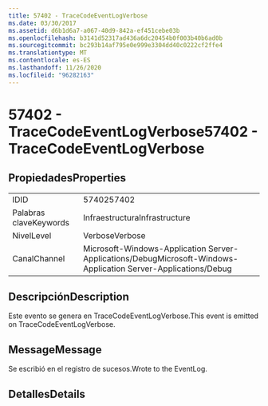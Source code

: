 ```yaml
---
title: 57402 - TraceCodeEventLogVerbose
ms.date: 03/30/2017
ms.assetid: d6b1d6a7-a067-40d9-842a-ef451cebe03b
ms.openlocfilehash: b3141d52317ad436a6dc20454b0f003b40b6ad0b
ms.sourcegitcommit: bc293b14af795e0e999e3304dd40c0222cf2ffe4
ms.translationtype: MT
ms.contentlocale: es-ES
ms.lasthandoff: 11/26/2020
ms.locfileid: "96282163"
---
```

# <a name="57402---tracecodeeventlogverbose"></a><span data-ttu-id="baf81-102">57402 - TraceCodeEventLogVerbose</span><span class="sxs-lookup"><span data-stu-id="baf81-102">57402 - TraceCodeEventLogVerbose</span></span>

## <a name="properties"></a><span data-ttu-id="baf81-103">Propiedades</span><span class="sxs-lookup"><span data-stu-id="baf81-103">Properties</span></span>  
  
|||  
|-|-|  
|<span data-ttu-id="baf81-104">ID</span><span class="sxs-lookup"><span data-stu-id="baf81-104">ID</span></span>|<span data-ttu-id="baf81-105">57402</span><span class="sxs-lookup"><span data-stu-id="baf81-105">57402</span></span>|  
|<span data-ttu-id="baf81-106">Palabras clave</span><span class="sxs-lookup"><span data-stu-id="baf81-106">Keywords</span></span>|<span data-ttu-id="baf81-107">Infraestructura</span><span class="sxs-lookup"><span data-stu-id="baf81-107">Infrastructure</span></span>|  
|<span data-ttu-id="baf81-108">Nivel</span><span class="sxs-lookup"><span data-stu-id="baf81-108">Level</span></span>|<span data-ttu-id="baf81-109">Verbose</span><span class="sxs-lookup"><span data-stu-id="baf81-109">Verbose</span></span>|  
|<span data-ttu-id="baf81-110">Canal</span><span class="sxs-lookup"><span data-stu-id="baf81-110">Channel</span></span>|<span data-ttu-id="baf81-111">Microsoft-Windows-Application Server-Applications/Debug</span><span class="sxs-lookup"><span data-stu-id="baf81-111">Microsoft-Windows-Application Server-Applications/Debug</span></span>|  
  
## <a name="description"></a><span data-ttu-id="baf81-112">Descripción</span><span class="sxs-lookup"><span data-stu-id="baf81-112">Description</span></span>  

 <span data-ttu-id="baf81-113">Este evento se genera en TraceCodeEventLogVerbose.</span><span class="sxs-lookup"><span data-stu-id="baf81-113">This event is emitted on TraceCodeEventLogVerbose.</span></span>  
  
## <a name="message"></a><span data-ttu-id="baf81-114">Message</span><span class="sxs-lookup"><span data-stu-id="baf81-114">Message</span></span>  

 <span data-ttu-id="baf81-115">Se escribió en el registro de sucesos.</span><span class="sxs-lookup"><span data-stu-id="baf81-115">Wrote to the EventLog.</span></span>  
  
## <a name="details"></a><span data-ttu-id="baf81-116">Detalles</span><span class="sxs-lookup"><span data-stu-id="baf81-116">Details</span></span>
